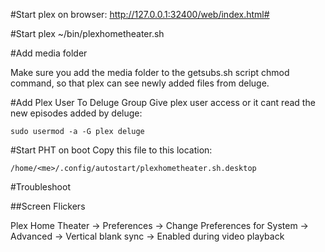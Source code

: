 #Start plex on browser:
http://127.0.0.1:32400/web/index.html#

#Start plex
~/bin/plexhometheater.sh

#Add media folder

Make sure you add the media folder to the getsubs.sh script chmod command, so that plex can see newly added files from deluge.

#Add Plex User To Deluge Group
Give plex user access or it cant read the new episodes added by deluge:
```
sudo usermod -a -G plex deluge
```

#Start PHT on boot
Copy this file to this location:
```
/home/<me>/.config/autostart/plexhometheater.sh.desktop
```

#Troubleshoot

##Screen Flickers

Plex Home Theater -> Preferences -> Change Preferences for System -> Advanced -> Vertical blank sync -> Enabled during video playback
